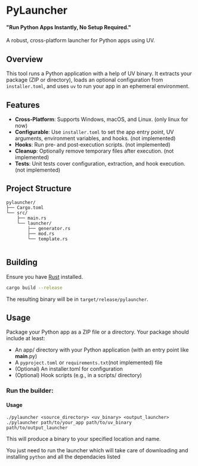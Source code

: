 # PyLauncher
#### "Run Python Apps Instantly, No Setup Required."

A robust, cross-platform launcher for Python apps using UV.

## Overview

This tool runs a Python application with a help of UV binary. It extracts your package (ZIP or directory), loads an optional configuration from `installer.toml`, and uses `uv` to run your app in an ephemeral environment.

## Features

- **Cross-Platform**: Supports Windows, macOS, and Linux. (only linux for now)
- **Configurable**: Use `installer.toml` to set the app entry point, UV arguments, environment variables, and hooks. (not implemented)
- **Hooks**: Run pre‑ and post‑execution scripts. (not implemented)
- **Cleanup**: Optionally remove temporary files after execution. (not implemented)
- **Tests**: Unit tests cover configuration, extraction, and hook execution. (not implemented)

## Project Structure

```
pylauncher/
├── Cargo.toml
└── src/
    ├── main.rs
    └── launcher/
        ├── generator.rs
        ├── mod.rs
        └── template.rs
 
```


## Building

Ensure you have [Rust](https://www.rust-lang.org/) installed.

```bash
cargo build --release
```

The resulting binary will be in `target/release/pylauncher`.

## Usage

Package your Python app as a ZIP file or a directory. Your package should include at least:
- An app/ directory with your Python application (with an entry point like __main__.py)
- A `pyproject.toml` or `requirements.txt`(not implemented) file
- (Optional) An installer.toml for configuration
- (Optional) Hook scripts (e.g., in a scripts/ directory)

### Run the builder:
#### Usage
`./pylauncher <source_directory> <uv_binary> <output_launcher>`
`./pylauncher path/to/your_app path/to/uv_binary path/to/output_launcher`

This will produce a binary to your specified location and name.

You just need to run the launcher which will take care of downloading and installing `python` and all the dependacies listed
